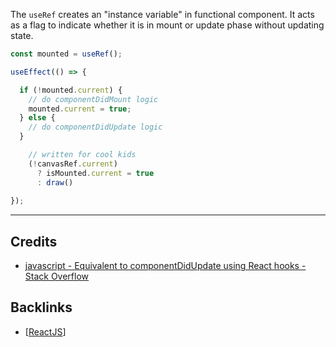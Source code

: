 The `useRef` creates an "instance variable" in functional component. It acts as a flag to indicate whether it is in mount or update phase without updating state.

```javascript
const mounted = useRef();

useEffect(() => {

  if (!mounted.current) {
    // do componentDidMount logic
    mounted.current = true;
  } else {
    // do componentDidUpdate logic
  }

	// written for cool kids
	(!canvasRef.current) 
      ? isMounted.current = true 
      : draw()
  
});


```

---
## Credits
- [javascript - Equivalent to componentDidUpdate using React hooks - Stack Overflow](https://stackoverflow.com/questions/53255951/equivalent-to-componentdidupdate-using-react-hooks)

## Backlinks
- [[ReactJS](📁developer/ReactJS/ReactJS.md)]